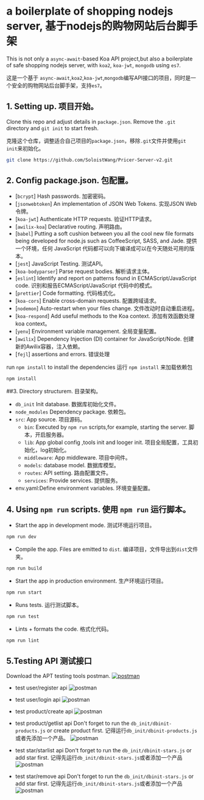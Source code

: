 # a boilerplate of shopping nodejs server, 基于nodejs的购物网站后台脚手架

This is not only a `async-await`-based Koa API project,but also a boilerplate of safe shopping nodejs server, with `koa2`, `koa-jwt`, `mongodb` using `es7`. 

这是一个基于 `async-await`,`koa2`,`koa-jwt`,`mongodb`编写API接口的项目，同时是一个安全的购物网站后台脚手架，支持`es7`。

## 1. Setting up. 项目开始。

Clone this repo and adjust details in `package.json`. Remove the `.git` directory and `git init` to start fresh.

克隆这个仓库，调整适合自己项目的`package.json`，移除`.git`文件并使用`git init`来初始化。

```bash
git clone https://github.com/SoloistWang/Pricer-Server-v2.git
```
## 2. Config package.json. 包配置。
- [`bcrypt`] Hash passwords. 加密密码。
- [`jsonwebtoken`] An implementation of JSON Web Tokens. 实现JSON Web令牌。
- [`koa-jwt`] Authenticate HTTP requests. 验证HTTP请求。
- [`awilix-koa`]  Declarative routing. 声明路由。
- [`babel`] Putting a soft cushion between you all the cool new file formats being developed for node.js such as CoffeeScript, SASS, and Jade. 提供一个环境，任何 JavaScript 代码都可以向下编译成可以在今天随处可用的版本。
- [`jest`] JavaScript Testing. 测试API。
- [`koa-bodyparser`] Parse request bodies. 解析请求主体。
- [`eslint`] Identify and report on patterns found in ECMAScript/JavaScript code. 识别和报告ECMAScript/JavaScript 代码中的模式。
- [`prettier`] Code formatting. 代码格式化。
- [`koa-cors`] Enable cross-domain requests. 配置跨域请求。
- [`nodemon`] Auto-restart when your files change. 文件改动时自动重启进程。
- [`koa-respond`] Add useful methods to the Koa context. 添加有效函数处理koa context。
- [`yenv`] Environment variable management. 全局变量配置。
- [`awilix`] Dependency Injection (DI) container for JavaScript/Node. 创建新的Awilix容器，注入依赖。
- [`fejl`] assertions and errors. 错误处理

run `npm install` to install the dependencies
运行 `npm install` 来加载依赖包

```bash
npm install
```
##3. Directory structurem. 目录架构。

- `db_init` Init database. 数据库初始化文件。
- `node_modules` Dependency package. 依赖包。
- `src`: App source. 项目源码。
  - `bin`: Executed by `npm run` scripts,for example, starting the server. 脚本，开启服务器。
  - `lib`: App global config ,tools init and looger init. 项目全局配置，工具初始化，log初始化。
  - `middleware`: App middleware. 项目中间件。
  - `models`: database model. 数据库模型。
  - `routes`: API setting. 路由配置文件。
  - `services`: Provide services. 提供服务。
- env.yaml:Define environment variables. 环境变量配置。
  
## 4. Using `npm run` scripts. 使用 `npm run` 运行脚本。

- Start the app in development mode. 测试环境运行项目。
```bash
npm run dev 
```

- Compile the app. Files are emitted to `dist`. 编译项目，文件导出到`dist`文件夹。
```bash
npm run build 
```

- Start the app in production environment. 生产环境运行项目。
```bash
npm run start 
```

- Runs tests. 运行测试脚本。
```bash
npm run test 
```

- Lints + formats the code. 格式化代码。
```bash
npm run lint
```
## 5.Testing API 测试接口
Download the APT testing tools postman.
<a href="https://www.getpostman.com/products" rel="Postman">![postman](images/postman.png)</a>

- test user/register api
![postman](images/register.png)

- test user/login api
![postman](images/login.png)

- test product/create api
![postman](images/product-create.png)

- test product/getlist api
  Don't forget to run the `db_init/dbinit-products.js` or create product first.
  记得运行`db_init/dbinit-products.js`或者先添加一个产品。
![postman](images/product-getlist.png)

- test star/starlist api
  Don't forget to run the `db_init/dbinit-stars.js` or add star first.
  记得先运行`db_init/dbinit-stars.js`或者添加一个产品
![postman](images/star-starlist.png)

- test star/remove api
  Don't forget to run the `db_init/dbinit-stars.js` or add star first.
  记得先运行`db_init/dbinit-stars.js`或者添加一个产品
![postman](images/star-remove.png)